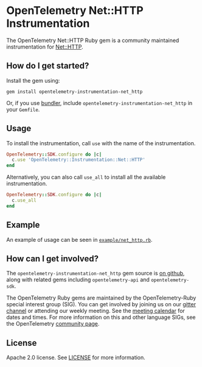 # OpenTelemetry Net::HTTP Instrumentation

The OpenTelemetry Net::HTTP Ruby gem is a community maintained instrumentation for [Net::HTTP][net-http-home]. 

## How do I get started?

Install the gem using:

```
gem install opentelemetry-instrumentation-net_http
```

Or, if you use [bundler][bundler-home], include `opentelemetry-instrumentation-net_http` in your `Gemfile`.

## Usage

To install the instrumentation, call `use` with the name of the instrumentation.

```ruby
OpenTelemetry::SDK.configure do |c|
  c.use 'OpenTelemetry::Instrumentation::Net::HTTP'
end
```

Alternatively, you can also call `use_all` to install all the available instrumentation.

```ruby
OpenTelemetry::SDK.configure do |c|
  c.use_all
end
```

## Example

An example of usage can be seen in [`example/net_http.rb`](https://github.com/open-telemetry/opentelemetry-ruby/blob/main/instrumentation/net_http/example/net_http.rb).

## How can I get involved?

The `opentelemetry-instrumentation-net_http` gem source is [on github][repo-github], along with related gems including `opentelemetry-api` and `opentelemetry-sdk`.

The OpenTelemetry Ruby gems are maintained by the OpenTelemetry-Ruby special interest group (SIG). You can get involved by joining us on our [gitter channel][ruby-gitter] or attending our weekly meeting. See the [meeting calendar][community-meetings] for dates and times. For more information on this and other language SIGs, see the OpenTelemetry [community page][ruby-sig].

## License

Apache 2.0 license. See [LICENSE][license-github] for more information.

[net-http-home]: https://docs.ruby-lang.org/en/2.0.0/Net/HTTP.html
[bundler-home]: https://bundler.io
[repo-github]: https://github.com/open-telemetry/opentelemetry-ruby
[license-github]: https://github.com/open-telemetry/opentelemetry-ruby/blob/main/LICENSE
[ruby-sig]: https://github.com/open-telemetry/community#ruby-sig
[community-meetings]: https://github.com/open-telemetry/community#community-meetings
[ruby-gitter]: https://gitter.im/open-telemetry/opentelemetry-ruby
